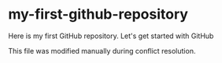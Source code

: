 # my-first-github-repository
Here is my first GitHub repository. Let's get started with GitHub

This file was modified manually during conflict resolution.